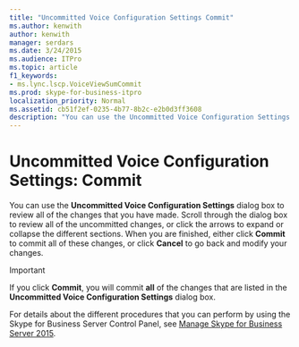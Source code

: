 ```yaml
---
title: "Uncommitted Voice Configuration Settings Commit"
ms.author: kenwith
author: kenwith
manager: serdars
ms.date: 3/24/2015
ms.audience: ITPro
ms.topic: article
f1_keywords:
- ms.lync.lscp.VoiceViewSumCommit
ms.prod: skype-for-business-itpro
localization_priority: Normal
ms.assetid: cb51f2ef-0235-4b77-8b2c-e2b0d3ff3608
description: "You can use the Uncommitted Voice Configuration Settings dialog box to review all of the changes that you have made. Scroll through the dialog box to review all of the uncommitted changes, or click the arrows to expand or collapse the different sections. When you are finished, either click Commit to commit all of these changes, or click Cancel to go back and modify your changes."
---
```


# Uncommitted Voice Configuration Settings: Commit
 
You can use the **Uncommitted Voice Configuration Settings** dialog box to review all of the changes that you have made. Scroll through the dialog box to review all of the uncommitted changes, or click the arrows to expand or collapse the different sections. When you are finished, either click **Commit** to commit all of these changes, or click **Cancel** to go back and modify your changes.
  
> [!IMPORTANT]
> If you click **Commit**, you will commit **all** of the changes that are listed in the **Uncommitted Voice Configuration Settings** dialog box.
  
For details about the different procedures that you can perform by using the Skype for Business Server Control Panel, see [Manage Skype for Business Server 2015](../../../manage/manage.md).
  

